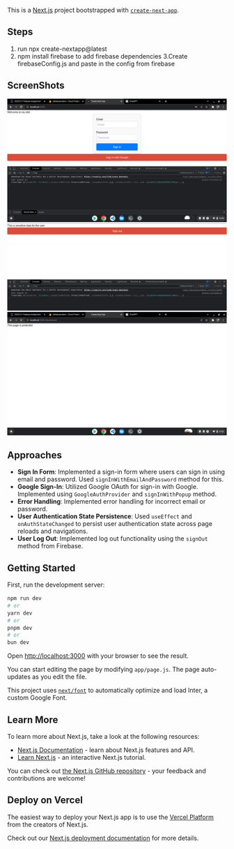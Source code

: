 This is a [Next.js](https://nextjs.org/) project bootstrapped with [`create-next-app`](https://github.com/vercel/next.js/tree/canary/packages/create-next-app).

## Steps

1. run npx create-nextapp@latest
2. npm install firebase to add firebase dependencies
   3.Create firebaseConfig.js and paste in the config from firebase

## ScreenShots

![alt text](image-1.png)
![alt text](image.png)
![alt text](image-2.png)

## Approaches

- **Sign In Form**: Implemented a sign-in form where users can sign in using email and password. Used `signInWithEmailAndPassword` method for this.
- **Google Sign-In**: Utilized Google OAuth for sign-in with Google. Implemented using `GoogleAuthProvider` and `signInWithPopup` method.
- **Error Handling**: Implemented error handling for incorrect email or password.
- **User Authentication State Persistence**: Used `useEffect` and `onAuthStateChanged` to persist user authentication state across page reloads and navigations.
- **User Log Out**: Implemented log out functionality using the `signOut` method from Firebase.

## Getting Started

First, run the development server:

```bash
npm run dev
# or
yarn dev
# or
pnpm dev
# or
bun dev
```

Open [http://localhost:3000](http://localhost:3000) with your browser to see the result.

You can start editing the page by modifying `app/page.js`. The page auto-updates as you edit the file.

This project uses [`next/font`](https://nextjs.org/docs/basic-features/font-optimization) to automatically optimize and load Inter, a custom Google Font.

## Learn More

To learn more about Next.js, take a look at the following resources:

- [Next.js Documentation](https://nextjs.org/docs) - learn about Next.js features and API.
- [Learn Next.js](https://nextjs.org/learn) - an interactive Next.js tutorial.

You can check out [the Next.js GitHub repository](https://github.com/vercel/next.js/) - your feedback and contributions are welcome!

## Deploy on Vercel

The easiest way to deploy your Next.js app is to use the [Vercel Platform](https://vercel.com/new?utm_medium=default-template&filter=next.js&utm_source=create-next-app&utm_campaign=create-next-app-readme) from the creators of Next.js.

Check out our [Next.js deployment documentation](https://nextjs.org/docs/deployment) for more details.
